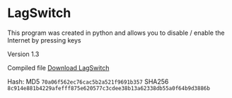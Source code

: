 # LagSwitch

This program was created in python and allows you to disable / enable the Internet by pressing keys

Version 1.3

Compiled file
[Download LagSwitch](https://raw.githubusercontent.com/DEVIX7/LagSwitch/main/lagSwitch.exe)

Hash:
MD5 `70a06f562ec76cac5b2a521f9691b357`
SHA256 `8c914e881b4229afefff875e620577c3cdee38b13a62338db55a0f64b9d3886b`
